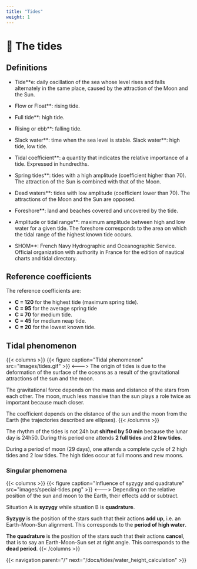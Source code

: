 ```yaml
---
title: "Tides"
weight: 1
---
```


# 🌊 The tides

## Definitions

* Tide**e: daily oscillation of the sea whose level rises and falls alternately in the same place, caused by the attraction of the Moon and the Sun.

* Flow or Float**: rising tide.

* Full tide**: high tide.

* Rising or ebb**: falling tide.

* Slack water**: time when the sea level is stable. Slack water**: high tide, low tide.

* Tidal coefficient**: a quantity that indicates the relative importance of a tide. Expressed in hundredths.

* Spring tides**: tides with a high amplitude (coefficient higher than 70). The attraction of the Sun is combined with that of the Moon.

* Dead waters**: tides with low amplitude (coefficient lower than 70). The attractions of the Moon and the Sun are opposed.

* Foreshore**: land and beaches covered and uncovered by the tide.

* Amplitude or tidal range**: maximum amplitude between high and low water for a given tide. The foreshore corresponds to the area on which the tidal range of the highest known tide occurs.

* SHOM**: French Navy Hydrographic and Oceanographic Service. Official organization with authority in France for the edition of nautical charts and tidal directory.

## Reference coefficients
The reference coefficients are:

* **C = 120** for the highest tide (maximum spring tide).
* **C = 95** for the average spring tide
* **C = 70** for medium tide.
* **C = 45** for medium neap tide.
* **C = 20** for the lowest known tide.

## Tidal phenomenon

{{< columns >}}
{{< figure caption="Tidal phenomenon" src="images/tides.gif" >}}
<--->
The origin of tides is due to the deformation of the surface of the oceans as a result of the gravitational attractions of the sun and the moon.

The gravitational force depends on the mass and distance of the stars from each other. The moon, much less massive than the sun plays a role twice as important because much closer.

The coefficient depends on the distance of the sun and the moon from the Earth (the trajectories described are ellipses).
{{< /columns >}}

The rhythm of the tides is not 24h but **shifted by 50 min** because the lunar day is 24h50. During this period one attends **2 full tides** and **2 low tides**.

During a period of moon (29 days), one attends a complete cycle of 2 high tides and 2 low tides. The high tides occur at full moons and new moons.

### Singular phenomena
{{< columns >}}
{{< figure caption="Influence of syzygy and quadrature" src="images/special-tides.png" >}}
<--->
Depending on the relative position of the sun and moon to the Earth, their effects add or subtract.

Situation A is **syzygy** while situation B is **quadrature**.

**Syzygy** is the position of the stars such that their actions **add up**, i.e. an Earth-Moon-Sun alignment. This corresponds to the **period of high water**.

**The quadrature** is the position of the stars such that their actions **cancel**, that is to say an Earth-Moon-Sun set at right angle. This corresponds to the **dead period**.
{{< /columns >}}

{{< navigation parent="/" next="/docs/tides/water_height_calculation" >}}
